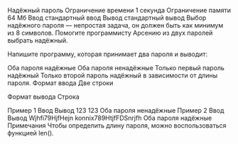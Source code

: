 Надёжный пароль
Ограничение времени	1 секунда
Ограничение памяти	64 Мб
Ввод	стандартный ввод
Вывод	стандартный вывод
Выбор надёжного пароля — непростая задача, он должен быть как минимум из 8 символов. Помогите программисту Арсению из двух паролей выбрать надёжный.

Напишите программу, которая принимает два пароля и выводит:

Оба пароля надёжные
Оба пароля ненадёжные
Только первый пароль надёжный
Только второй пароль надёжный в зависимости от длины пароля.
Формат ввода
Две строки

Формат вывода
Строка

Пример 1
Ввод	Вывод
123
123
Оба пароля ненадёжные
Пример 2
Ввод	Вывод
Wjhfi79HjfHejn
konnix789HtjfFDSnrjfh
Оба пароля надёжные
Примечания
Чтобы определить длину пароля, можно воспользоваться функцией len().